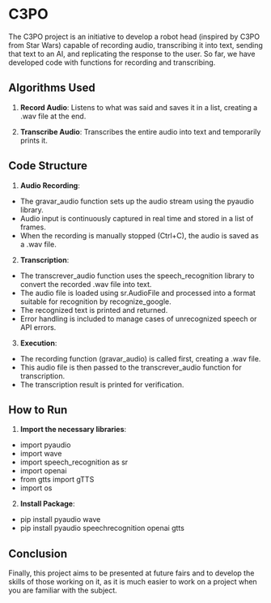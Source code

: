 # C3PO

The C3PO project is an initiative to develop a robot head (inspired by C3PO from Star Wars) capable of recording audio, transcribing it into text, sending that text to an AI, and replicating the response to the user. So far, we have developed code with functions for recording and transcribing.

## Algorithms Used

1. **Record Audio**: Listens to what was said and saves it in a list, creating a .wav file at the end.

2. **Transcribe Audio**: Transcribes the entire audio into text and temporarily prints it.

## Code Structure

1. **Audio Recording**:
  - The gravar_audio function sets up the audio stream using the pyaudio library.
  - Audio input is continuously captured in real time and stored in a list of frames.
  - When the recording is manually stopped (Ctrl+C), the audio is saved as a .wav file.

2. **Transcription**:
  - The transcrever_audio function uses the speech_recognition library to convert the recorded .wav file into text.
  - The audio file is loaded using sr.AudioFile and processed into a format suitable for recognition by recognize_google.
  - The recognized text is printed and returned.
  - Error handling is included to manage cases of unrecognized speech or API errors.

3. **Execution**:
  - The recording function (gravar_audio) is called first, creating a .wav file.
  - This audio file is then passed to the transcrever_audio function for transcription.
  - The transcription result is printed for verification.

## How to Run

1. **Import the necessary libraries**:
  - import pyaudio
  - import wave
  - import speech_recognition as sr
  - import openai
  - from gtts import gTTS
  - import os

2. **Install Package**:
  - pip install pyaudio wave
  - pip install pyaudio speechrecognition openai gtts

## Conclusion

Finally, this project aims to be presented at future fairs and to develop the skills of those working on it, as it is much easier to work on a project when you are familiar with the subject.
